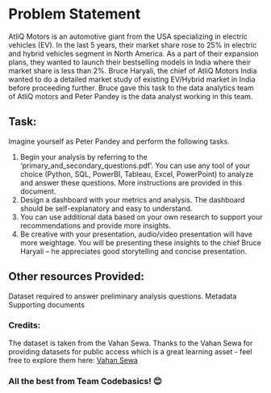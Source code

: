 # Problem Statement

AtliQ Motors is an automotive giant from the USA specializing in electric vehicles (EV). In the last 5 years, their market share rose to 25% in electric and hybrid vehicles segment in North America. As a part of their expansion plans, they wanted to launch their bestselling models in India where their market share is less than 2%. Bruce Haryali, the chief of AtliQ Motors India wanted to do a detailed market study of existing EV/Hybrid market in India before proceeding further. Bruce gave this task to the data analytics team of AtliQ motors and Peter Pandey is the data analyst working in this team.

## Task: 
Imagine yourself as Peter Pandey and perform the following tasks. 
1. Begin your analysis by referring to the ‘primary_and_secondary_questions.pdf’. You can use any tool of your choice (Python, SQL, PowerBI, Tableau, Excel, PowerPoint) to analyze and answer these questions. More instructions are provided in this document. 
2. Design a dashboard with your metrics and analysis. The dashboard should be self-explanatory and easy to understand. 
3. You can use additional data based on your own research to support your recommendations and provide more insights. 
4. Be creative with your presentation, audio/video presentation will have more weightage. You will be presenting these insights to the chief Bruce Haryali – he appreciates good storytelling and concise presentation.


## Other resources Provided: 
Dataset required to answer preliminary analysis questions. 
Metadata 
Supporting documents


### Credits: 

The dataset is taken from the Vahan Sewa. 
Thanks to the Vahan Sewa for providing datasets for public access which is a great learning asset - feel free to explore them here: [Vahan Sewa](https://vahan.parivahan.gov.in/vahan4dashboard/vahan/view/reportview.xhtml)

### All the best from Team Codebasics! 😊

